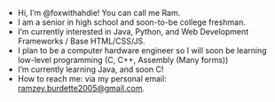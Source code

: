- Hi, I’m @foxwithahdie! You can call me Ram.
- I am a senior in high school and soon-to-be college freshman.
- I’m currently interested in Java, Python, and Web Development Frameworks / Base HTML/CSS/JS.
- I plan to be a computer hardware engineer so I will soon be learning low-level programming (C, C++, Assembly (Many forms))
- I’m currently learning Java, and soon C!
- How to reach me: via my personal email: ramzey.burdette2005@gmail.com.

